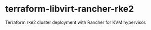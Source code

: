 # terraform-libvirt-rancher-rke2
Terraform rke2 cluster deployment with Rancher for KVM hypervisor. 
